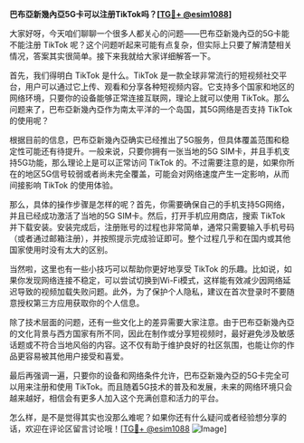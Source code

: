 **巴布亞新幾內亞5G卡可以注册TikTok吗？[[TG💪+ @esim1088](https://t.me/s/esim1088)]**

大家好呀，今天咱们聊聊一个很多人都关心的问题——巴布亞新幾內亞的5G卡能不能注册 TikTok 呢？这个问题听起来可能有点复杂，但实际上只要了解清楚相关情况，答案其实很简单。接下来我就给大家详细解答一下。

首先，我们得明白 TikTok 是什么。TikTok 是一款全球非常流行的短视频社交平台，用户可以通过它上传、观看和分享各种短视频内容。它支持多个国家和地区的网络环境，只要你的设备能够正常连接互联网，理论上就可以使用 TikTok。那么问题来了，巴布亞新幾內亞作为南太平洋的一个岛国，其5G网络是否支持 TikTok 的使用呢？

根据目前的信息，巴布亞新幾內亞确实已经推出了5G服务，但具体覆盖范围和稳定性可能还有待提升。一般来说，只要你拥有一张当地的5G SIM卡，并且手机支持5G功能，那么理论上是可以正常访问 TikTok 的。不过需要注意的是，如果你所在的地区5G信号较弱或者尚未完全覆盖，可能会对网络速度产生一定影响，从而间接影响 TikTok 的使用体验。

那么，具体的操作步骤是怎样的呢？首先，你需要确保自己的手机支持5G网络，并且已经成功激活了当地的5G SIM卡。然后，打开手机应用商店，搜索 TikTok 并下载安装。安装完成后，注册账号的过程也非常简单，通常只需要输入手机号码（或者通过邮箱注册），并按照提示完成验证即可。整个过程几乎和在国内或其他国家使用时没有太大的区别。

当然啦，这里也有一些小技巧可以帮助你更好地享受 TikTok 的乐趣。比如说，如果你发现网络连接不稳定，可以尝试切换到Wi-Fi模式，这样能有效减少因网络延迟导致的视频加载失败问题。此外，为了保护个人隐私，建议在首次登录时不要随意授权第三方应用获取你的个人信息。

除了技术层面的问题，还有一些文化上的差异需要大家注意。由于巴布亞新幾內亞的文化背景与西方国家有所不同，因此在制作或分享短视频时，最好避免涉及敏感话题或不符合当地风俗的内容。这不仅有助于维护良好的社区氛围，也能让你的作品更容易被其他用户接受和喜爱。

最后再强调一遍，只要你的设备和网络条件允许，巴布亞新幾內亞的5G卡完全可以用来注册和使用 TikTok。而且随着5G技术的普及和发展，未来的网络环境只会越来越好，相信会有更多人加入这个充满创意和活力的平台。

怎么样，是不是觉得其实也没那么难呢？如果你还有什么疑问或者经验想分享的话，欢迎在评论区留言讨论哦！[[TG💪+ @esim1088](https://t.me/s/esim1088) ![Image](https://i.postimg.cc/4NQfJmqS/Snipaste-2025-05-13-00-14-12.png)]